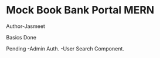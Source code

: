 # Mock Book Bank Portal MERN

Author-Jasmeet

Basics Done

Pending
-Admin Auth.
-User Search Component.
